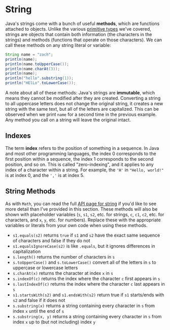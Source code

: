 # String

Java's strings come with a bunch of useful **methods**, which are functions
attached to objects. Unlike the various [primitive types](
../types/primitives.md) we've covered, strings are objects that contain both
information (the characters in the strings) and methods (functions that operate
on those characters). We can call these methods on any string literal or
variable:

```java
String name = "zach";
println(name);
println(name.toUpperCase());
println(name.charAt(3));
println(name);
println("hello".substring(1));
println("HElLo".toLowerCase());
```

A note about all of these methods: Java's strings are **immutable**, which means
they cannot be modified after they are created. Converting a string to all
uppercase letters does not change the original string, it creates a new string
with the same text, but all of the letters are capitalized. This can be observed
when we print `name` for a second time in the previous example. Any method you
call on a string will leave the original intact.

## Indexes

The term **index** refers to the position of something in a sequence. In Java
and most other programming languages, the index 0 corresponds to the first
position within a sequence, the index 1 corresponds to the second position,
and so on. This is called "zero-indexing", and it applies to any index of a
character within a string. For example, the `'H'` in `"Hello, world!"` is at
index 0, and the `','` is at index 5.

## String Methods

As with `Math`, you can read the full [API page for string](
https://docs.oracle.com/en/java/javase/20/docs/api/java.base/java/lang/String.html)
if you'd like to see more detail than I've provided in this section. These
methods will also be shown with placeholder variables (`s`, `s1`, `s2`, etc. for
strings, `c`, `c1`, `c2`, etc. for characters, and `x`, `y`, etc. for numbers).
Replace these with the appropriate variables or literals from your own code when
using these methods.

- `s1.equals(s2)` returns `true` if `s1` and `s2` have the exact same sequence
of characters and false if they do not
- `s1.equalsIgnoreCase(s2)` is like `.equals`, but it ignores differences in
capitalization
- `s.length()` returns the number of characters in `s`
- `s.toUpperCase()` and `s.toLowerCase()` convert all of the letters in `s` to
uppercase or lowercase letters
- `s.charAt(x)` returns the character at index `x` in `s`
- `s.indexOf(c)` returns the index where the character `c` first appears in `s`
- `s.lastIndexOf(c)` returns the index where the character `c` last appears in
`s`
- `s1.startsWith(s2)` and `s1.endsWith(s2)` return true if `s1` starts/ends with
`s2` and false if it does not
- `s.substring(x)` returns a string containing every character in `s` from
index `x` until the end of `s`
- `s.substring(x, y)` returns a string containing every character in `s` from
index `x` up to (but not including) index `y`
